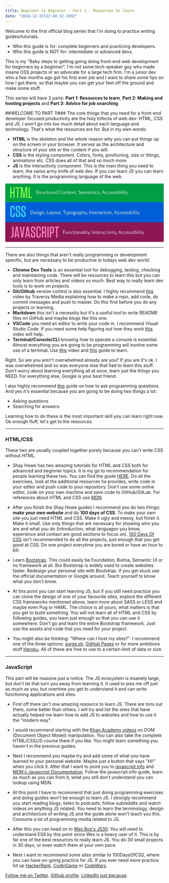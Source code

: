 ```yaml
---
title: Beginner to Beginner - Part 1 - Resources to learn
date: "2018-12-15T22:40:32.169Z"
---
```


Welcome to the first official blog series that I'm doing to practice writing guides/tutorials.

  * Who this guide is for: complete beginners and practicing developers.
  * Who this guide is NOT for: intermidiate or advanced devs.

This is my "Baby steps to getting going doing front-end web development for beginners by a beginner". I'm not some
tech-speaker guy who made insane OSS projects or an advocate for a large tech firm. I'm a junior dev who a few months
ago got his first ever job and I want to share some tips on how I got there, so that maybe you can get your feet off
the ground and make some stuff.

This series will have 3 parts: **Part 1: Resources to learn**, **Part 2: Making and hosting projects** and
**Part 3: Advice for job searching**

##WELCOME TO PART 1!###
The core things that you need for a front-end developer focused productivity are the holy trifecta of web dev: HTML, CSS
and JS. I won't go into too much detail about each language and technology. That's what the resources are for. But in my
own words:

* **HTML** is the skeleton and the whole reason why you can put things up on the screen in your browser. It serves
as the architecture and structure of your site or the content if you will.
* **CSS** is the styling component. Colors, fonts, positioning, size or things, animations etc. CSS does all of that and
so much more.
* **JS** is the interactivity component. This is the main thing you need to learn, the swiss army knife of web dev. If you
can learn JS you can learn anything. It is the programming language of the web.

![HTML, CSS and JS](1.PNG)

---

There are also things that aren't really programming or development specific, but are necessary to be productive in todays
web dev world:

* **Chrome Dev Tools** is an essential tool for debugging, testing, checking and maintaining code. There will be resources to learn this
but you can only learn from articles and videos so much. Best way to really learn dev tools is to work on projects.
* **Git/Github** version control is also essential. I highly recommend [this](https://www.youtube.com/watch?v=SWYqp7iY_Tc) video
by Traversy Media explaining how to make a repo, add code, do commit messages and push to master. Do this first before
you do any projects or learning.
* **Markdown** this isn't a necessity but it's a useful tool to write README files on GitHub and maybe blogs like this one.
* **VSCode** you need an editor to write your code in. I recommend Visual Studio Code. If you need some help figuring out
how they work [this](https://www.youtube.com/watch?v=fnPhJHN0jTE) video will help.
* **Terminal/Console/CLI** knowing how to operate a console is essential. Almost everything you are going to be programming
will involve some use of a terminal. Use [this](https://youtu.be/Xm790AkFeK4) video and [this](https://www.learnenough.com/command-line-tutorial) guide to learn.

Right. So are you aren't overwhelmed already are you? If you are it's ok. I was overwhelmed and so was everyone else that had
to learn this stuff. Don't worry about learning everything all at once, learn just the things you NEED. For everything else,
Google is your best friend.

I also highly recommend [this](https://codingkilledthecat.wordpress.com/2012/06/26/how-to-ask-for-programming-help/)
guide on how to ask programming questions. And yes it's essential because you are going to be doing two things a lot:

* Asking questions
* Searching for answers

Learning how to do these is the most important skill you can learn right now. Ok enough fluff, let's get to the resources.

---

### HTML/CSS ###

These two are usually coupled together purely because you can't write CSS without HTML.

* Shay Howe has two amazing tutorials for HTML and CSS both for advanced and beginner topics. It is my go to recommendation
for people learning these two. You can find the guide [HERE](https://learn.shayhowe.com/). Do all the exercises, look at
the additional resources he provides, write code in your editor and push code to your repository. Don't use some online
editor, code on your own machine and save code to GitHub/GitLab. For references about HTML and CSS use [MDN](https://developer.mozilla.org/en-US/docs).

* After you finish the Shay Howe guides I recommend you do two things: **make your own website** and do **100 days of CSS**. To make
your own site you just need HTML and CSS. Make it ugly and messy, but finish it. Make it small. Use only things that are
necessary for showing who you are and what you do (introduction, what languages you know, experience and contact are good sections
to focus on). [100 Days Of CSS](https://100dayscss.com/) isn't recommended to do all the projects, just enough that you get good at CSS.
Do one project everytime you are bored or have an hour to kill.

* Learn [Bootstrap](https://getbootstrap.com/). This could easily be Foundation, Bulma, Semantic UI or no framework at all.
But Bootstrap is widely used to create websites faster. Redesign your personal site with Bootstrap. If you get stuck use the
official documentation or Google around. Teach yourself to know what you don't know.

* At this point you can start learning JS, but if you still need practice you can clone the design of one of your favourite sites,
explore the different CSS frameworks mentioned above, learn more about SASS or LESS and maybe even Pug or HAML. The choice is
all yours, what matters is that you get to build something. You will not learn all of HTML and CSS by following guides, you learn
just enough so that you can use it somewhere. Don't go and learn the entire Bootstrap framework. Just use the assets and code
that you need for your project.

* You might also be thinking: "Where can I host my sites?". I recommend one of the three options: [surge.sh](https://surge.sh/),
[GitHub Pages](https://pages.github.com/) or for more ambitions stuff [Heroku](https://www.heroku.com/). All of these are free
to use to a certain limit of data or size.

---

### JavaScript ###

This part will be massive just a notice. The JS ecosystem is insanely large, but don't let that turn you away from learning it.
It used to piss me off just as much as you, but overtime you get to understand it and can write functioning applications and sites.

* First off there isn't one amazing resource to learn JS. There are tons out there, some better than others. I will try and list
the ones that have actually helped me learn how to add JS to websites and how to use it the "modern way".

* I would recommend starting with the [Khan Academy videos](https://www.khanacademy.org/computing/computer-programming/html-css-js)
on DOM (Document Object Model) manipulation. You can also take the complete HTML/CSS/JS course there if you like. You might learn
something you haven't in the previous guides.

* Next I recommend you maybe try and add some of what you have learned to your personal website. Maybe just a button that says "Hi!"
when you click it. After that I want to point you to [javascript.info](https://javascript.info/) and
[MDN's Javascript Documentation](https://developer.mozilla.org/en-US/docs/Web/JavaScript). Follow the javascript.info guide, learn as
much as you can from it, what you still don't understand you can lookup using MDN.

* At this point I have to recommend that just doing programming exercises and doing guides won't be enough to learn JS. I strongly
recommend you start reading blogs, listen to podcasts, follow subreddits and watch videos on anything JS related. You need to learn
the terminology, design and architecture of writing JS and the guide alone won't teach you this. Consume a lot of programming media
related to JS.

* After this you can head on to [Wes Bos's JS30](https://javascript30.com/). You will need to understand ES6 by this point since
Wes is a heavy user of it. This is by far one of the best resources to really learn JS. You do 30 small projects in 30 days, or even watch them at your own
pace.

* Next I want to recommend some sites similar to 100DaysOfCSS, where you can have on-going practice for JS. If you ever need more
practice hit up [HackerRank](https://www.hackerrank.com/), [CodinGame](https://www.codingame.com/) or [CodeWars](https://www.codewars.com/users/sign_in).

[Follow me on Twitter](https://twitter.com/zasuh_).
[Github profile](https://github.com/zasuh).
[LinkedIn just because](https://www.linkedin.com/in/zasuhadolnik/).
